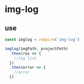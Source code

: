 # img-log

## use
``` javascript
const imglog = require('img-log')

imglog(imgPath, projectPath)
  .then(res => {
    //log list
  })
  .then(error => {
    //error
  })
```